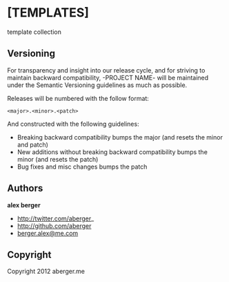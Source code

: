 [TEMPLATES]
======================================

template collection



Versioning
----------

For transparency and insight into our release cycle, and for striving to maintain backward compatibility, -PROJECT NAME- will be maintained under the Semantic Versioning guidelines as much as possible.

Releases will be numbered with the follow format:

`<major>.<minor>.<patch>`

And constructed with the following guidelines:

* Breaking backward compatibility bumps the major (and resets the minor and patch)
* New additions without breaking backward compatibility bumps the minor (and resets the patch)
* Bug fixes and misc changes bumps the patch



Authors
-------

**alex berger**

+ http://twitter.com/aberger_
+ http://github.com/aberger
+ berger.alex@me.com



Copyright
---------

Copyright 2012 aberger.me